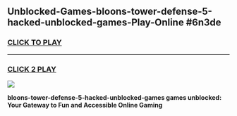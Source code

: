 
## Unblocked-Games-bloons-tower-defense-5-hacked-unblocked-games-Play-Online #6n3de
<h3>
<a href="https://news.freeplayer.one?title=bloons-tower-defense-5-hacked-unblocked-games&ref=3">CLICK TO PLAY</a></h3>
<hr>

<h3>
<a href="https://news.freeplayer.one?title=bloons-tower-defense-5-hacked-unblocked-games&ref=3">CLICK 2 PLAY</a>
  
</h3>

<a href="https://news.freeplayer.one?title=bloons-tower-defense-5-hacked-unblocked-games&ref=3"><img src="https://clearcache.store/games.png"></a>


**bloons-tower-defense-5-hacked-unblocked-games games unblocked: Your Gateway to Fun and Accessible Online Gaming**
